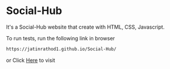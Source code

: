 # Social-Hub 
It's a Social-Hub website that create with HTML, CSS, Javascript.

To run tests, run the following link in browser

```bash
https://jatinrathod1.github.io/Social-Hub/
```
or
Click [Here](https://jatinrathod1.github.io/Social-Hub/) to visit
